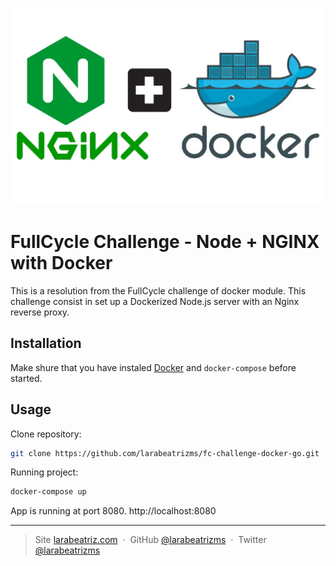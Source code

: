 ![Docker and Nginx](./assets/dockerandnginx.webp)

# FullCycle Challenge - Node + NGINX with Docker

This is a resolution from the FullCycle challenge of docker module. This challenge consist in set up a Dockerized Node.js server with an Nginx reverse proxy.

## Installation

Make shure that you have instaled [Docker](https://www.docker.com/) and `docker-compose` before started.

## Usage

Clone repository:

```bash
git clone https://github.com/larabeatrizms/fc-challenge-docker-go.git
```

Running project:

```bash
docker-compose up
```

App is running at port 8080. http://localhost:8080

---

> Site [larabeatriz.com](https://larabeatriz.com) &nbsp;&middot;&nbsp;
> GitHub [@larabeatrizms](https://github.com/larabeatrizms) &nbsp;&middot;&nbsp;
> Twitter [@larabeatrizms](https://twitter.com/LaraBeatrizMS)
